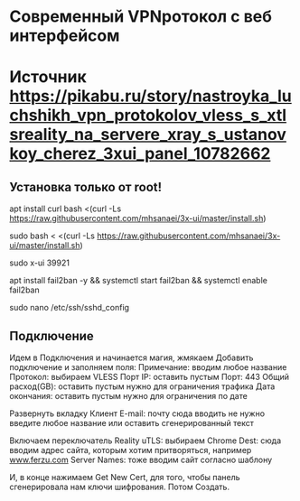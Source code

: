 # Современный VPNротокол с веб интерфейсом
# Источник https://pikabu.ru/story/nastroyka_luchshikh_vpn_protokolov_vless_s_xtlsreality_na_servere_xray_s_ustanovkoy_cherez_3xui_panel_10782662

## Установка только от root!
apt install curl
bash <(curl -Ls https://raw.githubusercontent.com/mhsanaei/3x-ui/master/install.sh)
<!-- Если ошибка, то -->
sudo bash < <(curl -Ls https://raw.githubusercontent.com/mhsanaei/3x-ui/master/install.sh)
<!-- Заходим в фаервол и меняем порт -->
sudo x-ui 
39921
<!-- Блокировка хакеров ботов по IP -->
apt install fail2ban -y && 
systemctl start fail2ban &&
systemctl enable fail2ban

<!-- Теперь заблокируем вход пользователя root по SSH. Для этого нужно отредактировать файл /etc/ssh/sshd_config -->

sudo nano /etc/ssh/sshd_config

<!-- Затем, найдите (перемещайтесь с помощью стрелок на клавиатуре) директиву PermitRootLogin и при необходимости раскомментируйте (если она закомментирована) -->
## Подключение

Идем в Подключения и начинается магия, жмякаем Добавить подключение
и заполняем поля:
Примечание: вводим любое название
Протокол: выбираем VLESS
Порт IP: оставить пустым
Порт: 443
Общий расход(GB): оставить пустым нужно для ограничения трафика
Дата окончания: оставить пустым нужно для ограничения по дате

Развернуть вкладку Клиент
E-mail: почту сюда вводить не нужно введите любое название или оставить сгенерированный текст

Включаем переключатель Reality
uTLS: выбираем Chrome
Dest: сюда вводим адрес сайта, которым хотим притворяться, например www.ferzu.com
Server Names: тоже вводим сайт согласно шаблону

И, в конце нажимаем Get New Cert, для того, чтобы панель сгенерировала нам ключи шифрования. Потом Создать.